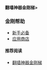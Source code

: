 #### 翻墙神器金刚梯>
### 金刚帮助
- [新手必备](https://a2zitpro.github.io/web/greenhandtools)
- [应用商店](https://a2zitpro.github.io/web/appstores_b)
 

#### 推荐阅读
- [翻墙神器金刚梯](https://a2zitpro.github.io/web/dlb)
